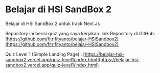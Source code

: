 # Belajar di HSI SandBox 2

Belajar di HSI SandBox 2 untuk track Next.Js

Repository ini berisi quiz yang saya kerjakan.
link Repository di GitHub: [https://github.com/fitrifityanto/belajar-HSISandbox2](https://github.com/fitrifityanto/belajar-HSISandbox2)

Quiz Level 1 (Simple Landing Page) : [https://belajar-hsi-sandbox2.vercel.app/quiz-level1/index.html](https://belajar-hsi-sandbox2.vercel.app/quiz-level1/index.html)


